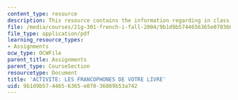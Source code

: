 ```yaml
---
content_type: resource
description: This resource contains the information regarding in class activities.
file: /media/courses/21g-301-french-i-fall-2004/9b1d9b5744656365e07036089b53a742_MIT21G_301F04_ch2_ex3.pdf
file_type: application/pdf
learning_resource_types:
- Assignments
ocw_type: OCWFile
parent_title: Assignments
parent_type: CourseSection
resourcetype: Document
title: 'ACTIVITE: LES FRANCOPHONES DE VOTRE LIVRE'
uid: 9b1d9b57-4465-6365-e070-36089b53a742
---
```

